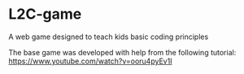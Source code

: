 # L2C-game

A web game designed to teach kids basic coding principles

The base game was developed with help from the following tutorial:
https://www.youtube.com/watch?v=ooru4pyEv1I
